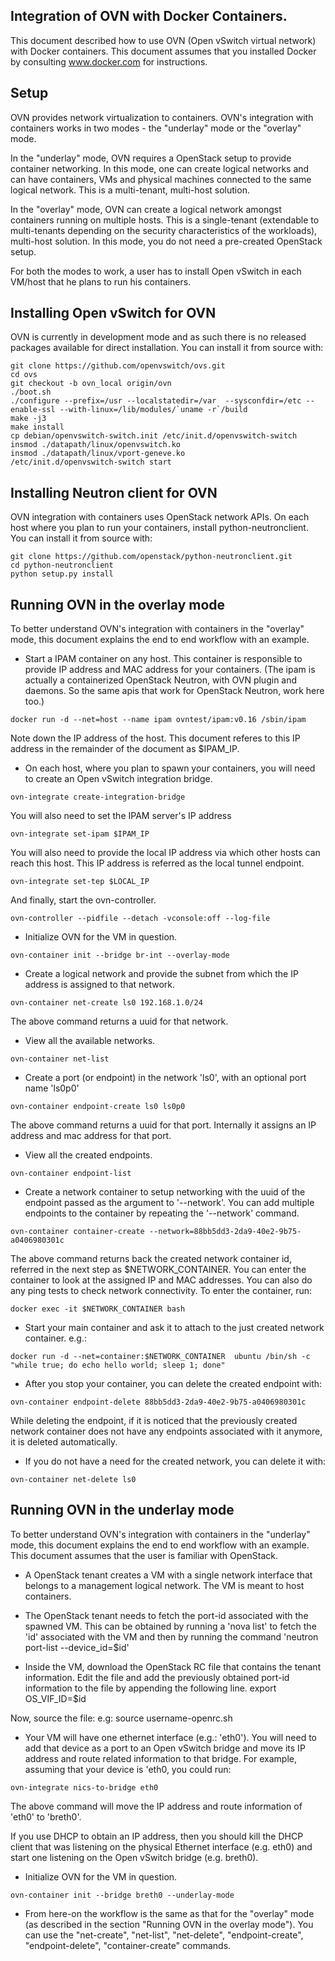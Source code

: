 Integration of OVN with Docker Containers.
-----------------------------------------

This document described how to use OVN (Open vSwitch virtual network) with
Docker containers.  This document assumes that you installed Docker
by consulting www.docker.com for instructions.

Setup
-----

OVN provides network virtualization to containers.  OVN's integration with
containers works in two modes - the "underlay" mode or the "overlay" mode.

In the "underlay" mode, OVN requires a OpenStack setup to provide container
networking. In this mode, one can create logical networks and can have
containers, VMs and physical machines connected to the same logical network.
This is a multi-tenant, multi-host solution.

In the "overlay" mode, OVN can create a logical network amongst containers
running on multiple hosts. This is a single-tenant (extendable to multi-tenants
depending on the security characteristics of the workloads), multi-host
solution. In this mode, you do not need a pre-created OpenStack setup.

For both the modes to work, a user has to install Open vSwitch in each VM/host
that he plans to run his containers.

Installing Open vSwitch for OVN
-------------------------------
OVN is currently in development mode and as such there is no released packages
available for direct installation. You can install it from source with:

```
git clone https://github.com/openvswitch/ovs.git
cd ovs
git checkout -b ovn_local origin/ovn
./boot.sh
./configure --prefix=/usr --localstatedir=/var  --sysconfdir=/etc --enable-ssl --with-linux=/lib/modules/`uname -r`/build
make -j3 
make install
cp debian/openvswitch-switch.init /etc/init.d/openvswitch-switch
insmod ./datapath/linux/openvswitch.ko
insmod ./datapath/linux/vport-geneve.ko
/etc/init.d/openvswitch-switch start
```

Installing Neutron client for OVN
---------------------------------
OVN integration with containers uses OpenStack network APIs. On each host where
you plan to run your containers, install python-neutronclient. You can install
it from source with:

```
git clone https://github.com/openstack/python-neutronclient.git
cd python-neutronclient
python setup.py install
```

Running OVN in the overlay mode
-------------------------------

To better understand OVN's integration with containers in the "overlay"
mode, this document explains the end to end workflow with an example.

* Start a IPAM container on any host. This container is responsible to
provide IP address and MAC address for your containers. (The ipam
is actually a containerized OpenStack Neutron, with OVN plugin and daemons.
So the same apis that work for OpenStack Neutron, work here too.)

```
docker run -d --net=host --name ipam ovntest/ipam:v0.16 /sbin/ipam
```

Note down the IP address of the host. This document referes to this IP address
in the remainder of the document as $IPAM_IP.

* On each host, where you plan to spawn your containers, you will need to
create an Open vSwitch integration bridge.

```
ovn-integrate create-integration-bridge
```

You will also need to set the IPAM server's IP address

```
ovn-integrate set-ipam $IPAM_IP
```

You will also need to provide the local IP address
via which other hosts can reach this host. This IP address
is referred as the local tunnel endpoint.

```
ovn-integrate set-tep $LOCAL_IP
```

And finally, start the ovn-controller.
```
ovn-controller --pidfile --detach -vconsole:off --log-file
```

* Initialize OVN for the VM in question.

```
ovn-container init --bridge br-int --overlay-mode
```

* Create a logical network and provide the subnet from which
the IP address is assigned to that network.

```
ovn-container net-create ls0 192.168.1.0/24
```

The above command returns a uuid for that network.

* View all the available networks.

```
ovn-container net-list
```

* Create a port (or endpoint) in the network 'ls0', with an optional port name
'ls0p0'

```
ovn-container endpoint-create ls0 ls0p0
```

The above command returns a uuid for that port. Internally it assigns
an IP address and mac address for that port.

* View all the created endpoints.

```
ovn-container endpoint-list
```

* Create a network container to setup networking with the uuid of the
endpoint passed as the argument to '--network'. You can add multiple
endpoints to the container by repeating the '--network' command.

```
ovn-container container-create --network=88bb5dd3-2da9-40e2-9b75-a0406980301c
```

The above command returns back the created network container id, referred in
the next step as $NETWORK_CONTAINER. You can enter the container to look
at the assigned IP and MAC addresses. You can also do any ping tests to
check network connectivity. To enter the container, run:

```
docker exec -it $NETWORK_CONTAINER bash
```

* Start your main container and ask it to attach to the just created
network container. e.g.:

```
docker run -d --net=container:$NETWORK_CONTAINER  ubuntu /bin/sh -c "while true; do echo hello world; sleep 1; done"
```

* After you stop your container, you can delete the created endpoint with:

```
ovn-container endpoint-delete 88bb5dd3-2da9-40e2-9b75-a0406980301c
```

While deleting the endpoint, if it is noticed that the previously created
network container does not have any endpoints associated with it anymore,
it is deleted automatically.

* If you do not have a need for the created network, you can delete it with:

```
ovn-container net-delete ls0
```

Running OVN in the underlay mode
--------------------------------

To better understand OVN's integration with containers in the "underlay"
mode, this document explains the end to end workflow with an example. This
document assumes that the user is familiar with OpenStack.

* A OpenStack tenant creates a VM with a single network interface that
belongs to a management logical network.  The VM is meant to host containers.

* The OpenStack tenant needs to fetch the port-id associated with the
spawned VM. This can be obtained by running a 'nova list' to fetch the
'id' associated with the VM and then by running the command
'neutron port-list --device_id=$id'

* Inside the VM, download the OpenStack RC file that contains the tenant
information. Edit the file and add the previously obtained port-id information
to the file by appending the following line.
export OS_VIF_ID=$id

Now, source the file: e.g:
source username-openrc.sh

* Your VM will have one ethernet interface (e.g.: 'eth0'). You will need to
add that device as a port to an Open vSwitch bridge and move its IP address
and route related information to that bridge. For example, assuming that
your device is 'eth0, you could run:

```
ovn-integrate nics-to-bridge eth0
```

The above command will move the IP address and route information of 'eth0'
to 'breth0'.

If you use DHCP to obtain an IP address, then you should kill the
DHCP client that was listening on the physical Ethernet interface
(e.g. eth0) and start one listening on the Open vSwitch bridge
(e.g. breth0).

* Initialize OVN for the VM in question.

```
ovn-container init --bridge breth0 --underlay-mode
```

* From here-on the workflow is the same as that for the "overlay" mode
(as described in the section "Running OVN in the overlay mode"). You
can use the "net-create", "net-list", "net-delete", "endpoint-create",
"endpoint-delete", "container-create" commands.

